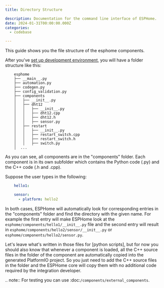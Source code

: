 ```yaml
---
title: Directory Structure

description: Documentation for the command line interface of ESPHome.
date: 2024-01-31T00:00:00.000Z
categories:
  - codebase

---
```

<!--more-->

This guide shows you the file structure of the esphome components.

After you've [set up development environment](setup_dev_env.md), you will have a folder structure like this:

```text
    esphome
    ├── __main__.py
    ├── automation.py
    ├── codegen.py
    ├── config_validation.py
    ├── components
    │   ├── __init__.py
    │   ├── dht12
    │   │   ├── __init__.py
    │   │   ├── dht12.cpp
    │   │   ├── dht12.h
    │   │   ├── sensor.py
    │   ├── restart
    │   │   ├── __init__.py
    │   │   ├── restart_switch.cpp
    │   │   ├── restart_switch.h
    │   │   ├── switch.py
    │  ...
```

As you can see, all components are in the "components" folder. Each component is in its own
subfolder which contains the Python code (.py) and the C++ code (.h and .cpp).

Suppose the user types in the following:


``` yaml
    hello1:

    sensor:
      - platform: hello2
```

In both cases, ESPHome will automatically look for corresponding entries in the "components"
folder and find the directory with the given name. For example the first entry will make ESPHome
look at the ``esphome/components/hello1/__init__.py`` file and the second entry will result in
``esphome/components/hello2/sensor/__init__.py`` or ``esphome/components/hello2/sensor.py``.

Let's leave what's written in those files for [python scripts], but for now you should also know that
whenever a component is loaded, all the C++ source files in the folder of the component
are automatically copied into the generated PlatformIO project. So you just need to add the C++
source files in the folder and the ESPHome core will copy them with no additional code required
by the integration developer.

.. note::
    For testing you can use :doc:`/components/external_components`.
